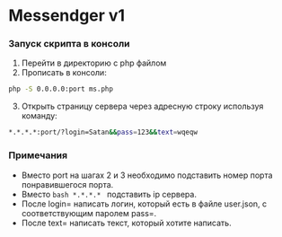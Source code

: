 # Messendger v1

### Запуск скрипта в консоли
  1. Перейти в директорию с php файлом
  2. Прописать в консоли: 
```bash
php -S 0.0.0.0:port ms.php
```
  3. Открыть страницу сервера через адресную строку используя команду:
```bash
*.*.*.*:port/?login=Satan&&pass=123&&text=wqeqw
```

### Примечания
  - Вместо port на шагах 2 и 3 необходимо подставить номер порта понравившегося порта.
  - Вместо ```bash *.*.*.* ``` подставить ip сервера.
  - После login= написать логин, который есть в файле user.json, с соответствующим паролем pass=.
  - После text= написать текст, который хотите написать.
